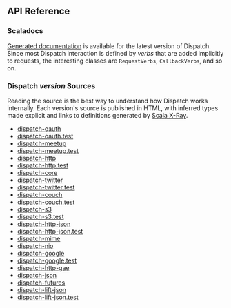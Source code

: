 API Reference
-------------

### Scaladocs

[Generated documentation][scaladoc] is available for the latest
version of Dispatch. Since most Dispatch interaction is defined by
*verbs* that are added implicitly to requests, the interesting
classes are `RequestVerbs`, `CallbackVerbs`, and so on.

[scaladoc]: http://databinder.net/dispatch-doc/

### Dispatch $version$ Sources

Reading the source is the best way to understand how Dispatch works
internally. Each version's source is published in HTML, with inferred
types made explicit and links to definitions generated by
[Scala X-Ray][sxr].

* [dispatch-oauth](http://sourced.implicit.ly/net.databinder/dispatch-oauth/#{version}/index.html)
* [dispatch-oauth.test](http://sourced.implicit.ly/net.databinder/dispatch-oauth.test/#{version}/index.html)
* [dispatch-meetup](http://sourced.implicit.ly/net.databinder/dispatch-meetup/#{version}/index.html)
* [dispatch-meetup.test](http://sourced.implicit.ly/net.databinder/dispatch-meetup.test/#{version}/index.html)
* [dispatch-http](http://sourced.implicit.ly/net.databinder/dispatch-http/#{version}/index.html)
* [dispatch-http.test](http://sourced.implicit.ly/net.databinder/dispatch-http.test/#{version}/index.html)
* [dispatch-core](http://sourced.implicit.ly/net.databinder/dispatch-core/#{version}/index.html)
* [dispatch-twitter](http://sourced.implicit.ly/net.databinder/dispatch-twitter/#{version}/index.html)
* [dispatch-twitter.test](http://sourced.implicit.ly/net.databinder/dispatch-twitter.test/#{version}/index.html)
* [dispatch-couch](http://sourced.implicit.ly/net.databinder/dispatch-couch/#{version}/index.html)
* [dispatch-couch.test](http://sourced.implicit.ly/net.databinder/dispatch-couch.test/#{version}/index.html)
* [dispatch-s3](http://sourced.implicit.ly/net.databinder/dispatch-s3/#{version}/index.html)
* [dispatch-s3.test](http://sourced.implicit.ly/net.databinder/dispatch-s3.test/#{version}/index.html)
* [dispatch-http-json](http://sourced.implicit.ly/net.databinder/dispatch-http-json/#{version}/index.html)
* [dispatch-http-json.test](http://sourced.implicit.ly/net.databinder/dispatch-http-json.test/#{version}/index.html)
* [dispatch-mime](http://sourced.implicit.ly/net.databinder/dispatch-mime/#{version}/index.html)
* [dispatch-nio](http://sourced.implicit.ly/net.databinder/dispatch-nio/#{version}/index.html)
* [dispatch-google](http://sourced.implicit.ly/net.databinder/dispatch-google/#{version}/index.html)
* [dispatch-google.test](http://sourced.implicit.ly/net.databinder/dispatch-google.test/#{version}/index.html)
* [dispatch-http-gae](http://sourced.implicit.ly/net.databinder/dispatch-http-gae/#{version}/index.html)
* [dispatch-json](http://sourced.implicit.ly/net.databinder/dispatch-json/#{version}/index.html)
* [dispatch-futures](http://sourced.implicit.ly/net.databinder/dispatch-futures/#{version}/index.html)
* [dispatch-lift-json](http://sourced.implicit.ly/net.databinder/dispatch-lift-json/#{version}/index.html)
* [dispatch-lift-json.test](http://sourced.implicit.ly/net.databinder/dispatch-lift-json.test/#{version}/index.html)


[sxr]: http://github.com/harrah/browse/tree/master
[doc]: /dispatch-doc/
